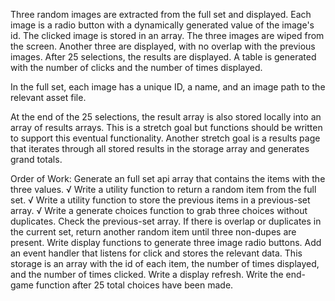 Three random images are extracted from the full set and displayed. Each image is a radio button with a dynamically generated value of the image's id. The clicked image is stored in an array. The three images are wiped from the screen. Another three are displayed, with no overlap with the previous images. After 25 selections, the results are displayed. A table is generated with the number of clicks and the number of times displayed.

In the full set, each image has a unique ID, a name, and an image path to the relevant asset file.

At the end of the 25 selections, the result array is also stored locally into an array of results arrays. This is a stretch goal but functions should be written to support this eventual functionality. Another stretch goal is a results page that iterates through all stored results in the storage array and generates grand totals.

Order of Work:
Generate an full set api array that contains the items with the three values. √
Write a utility function to return a random item from the full set. √
Write a utility function to store the previous items in a previous-set array. √
Write a generate choices function to grab three choices without duplicates. Check the previous-set array. If there is overlap or duplicates in the current set, return another random item until three non-dupes are present.
Write display functions to generate three image radio buttons.
Add an event handler that listens for click and stores the relevant data.
This storage is an array with the id of each item, the number of times displayed, and the number of times clicked.
Write a display refresh.
Write the end-game function after 25 total choices have been made.